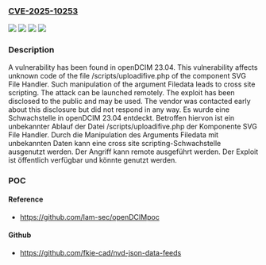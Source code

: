 ### [CVE-2025-10253](https://cve.mitre.org/cgi-bin/cvename.cgi?name=CVE-2025-10253)
![](https://img.shields.io/static/v1?label=Product&message=openDCIM&color=blue)
![](https://img.shields.io/static/v1?label=Version&message=23.04%20&color=brightgreen)
![](https://img.shields.io/static/v1?label=Vulnerability&message=Code%20Injection&color=brightgreen)
![](https://img.shields.io/static/v1?label=Vulnerability&message=Cross%20Site%20Scripting&color=brightgreen)

### Description

A vulnerability has been found in openDCIM 23.04. This vulnerability affects unknown code of the file /scripts/uploadifive.php of the component SVG File Handler. Such manipulation of the argument Filedata leads to cross site scripting. The attack can be launched remotely. The exploit has been disclosed to the public and may be used. The vendor was contacted early about this disclosure but did not respond in any way.
Es wurde eine Schwachstelle in openDCIM 23.04 entdeckt. Betroffen hiervon ist ein unbekannter Ablauf der Datei /scripts/uploadifive.php der Komponente SVG File Handler. Durch die Manipulation des Arguments Filedata mit unbekannten Daten kann eine cross site scripting-Schwachstelle ausgenutzt werden. Der Angriff kann remote ausgeführt werden. Der Exploit ist öffentlich verfügbar und könnte genutzt werden.

### POC

#### Reference
- https://github.com/lam-sec/openDCIMpoc

#### Github
- https://github.com/fkie-cad/nvd-json-data-feeds

